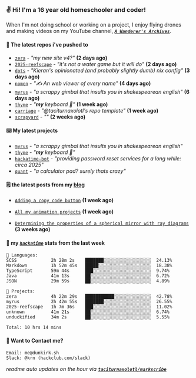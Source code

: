 ### ✌️ Hi! I'm a 16 year old homeschooler and coder!

When I'm not doing school or working on a project, I enjoy flying drones and making videos on my YouTube channel, [**_`A Wanderer's Archives`_**](https://youtube.com/@wanderer.archives).

#### 👷 The latest repos i've pushed to

- [`zera`](https://github.com/taciturnaxolotl/zera) - _"my new site v4?"_ **(2 days ago)**
- [`2025-reefscape`](https://github.com/df1317/2025-reefscape) - _"it's not a water game but it will do"_ **(2 days ago)**
- [`dots`](https://github.com/taciturnaxolotl/dots) - _"Kieran's opinionated (and probably slightly dumb) nix config"_ **(3 days ago)**
- [`nomen`](https://github.com/aramshiva/nomen) - _"✍️ An web viewer of every name"_ **(4 days ago)**
- [`myrus`](https://github.com/taciturnaxolotl/myrus) - _"a scrappy gimbal that insults you in shakespearean english"_ **(6 days ago)**
- [`thyme`](https://github.com/taciturnaxolotl/thyme) - _"**my** keyboard 🫶"_ **(1 week ago)**
- [`carriage`](https://github.com/taciturnaxolotl/carriage) - _"@taciturnaxolotl's repo template"_ **(1 week ago)**
- [`scrapyard`](https://github.com/hackclub/scrapyard) - _""_ **(2 weeks ago)**

#### ⌨️ My latest projects

- [`myrus`](https://github.com/taciturnaxolotl/myrus) - _"a scrappy gimbal that insults you in shakespearean english"_
- [`thyme`](https://github.com/taciturnaxolotl/thyme) - _"**my** keyboard 🫶"_
- [`hackatime-bot`](https://github.com/taciturnaxolotl/hackatime-bot) - _"providing password reset services for a long while: circa 2025"_
- [`quant`](https://github.com/taciturnaxolotl/quant) - _"a calculator pad? surely thats crazy"_

#### 🗒️ the latest posts from my [blog](https://dunkirk.sh)

- [`Adding a copy code button`](https://dunkirk.sh/blog/adding-a-copy-button/) **(1 week ago)**

- [`All my animation projects`](https://dunkirk.sh/blog/my-animations/) **(1 week ago)**

- [`Determining the properties of a spherical mirror with ray diagrams`](https://dunkirk.sh/blog/spherical-ray-diagrams/) **(3 weeks ago)**



#### 📡 my [_`hackatime`_](https://waka.hackclub.com) stats from the last week

```text
💾 Languages:
SCSS             2h 28m 2s    ███████░░░░░░░░░░░░░░░░░░  24.13%
Markdown         1h 52m 45s   █████░░░░░░░░░░░░░░░░░░░░  18.38%
TypeScript       59m 44s      ███░░░░░░░░░░░░░░░░░░░░░░  9.74%
Java             41m 13s      ██░░░░░░░░░░░░░░░░░░░░░░░  6.72%
JSON             29m 59s      ██░░░░░░░░░░░░░░░░░░░░░░░  4.89%

💼 Projects:
zera             4h 22m 29s   ███████████░░░░░░░░░░░░░░  42.78%
myrus            2h 42m 55s   ███████░░░░░░░░░░░░░░░░░░  26.55%
2025-reefscape   1h 7m 36s    ███░░░░░░░░░░░░░░░░░░░░░░  11.02%
unknown          41m 21s      ██░░░░░░░░░░░░░░░░░░░░░░░  6.74%
unduckified      34m 2s       ██░░░░░░░░░░░░░░░░░░░░░░░  5.55%

Total: 10 hrs 14 mins
```

#### 📮 Want to Contact me?

```text
Email: me@dunkirk.sh
Slack: @krn (hackclub.com/slack)
```

_readme auto updates on the hour via [**`taciturnaxolotl/markscribe`**](https://github.com/taciturnaxolotl/markscribe)_
